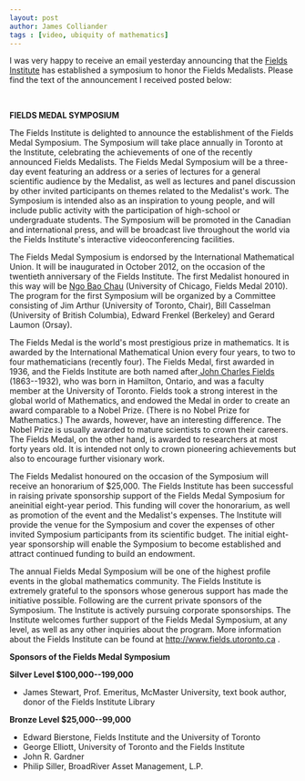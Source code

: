 ```yaml
---
layout: post
author: James Colliander
tags : [video, ubiquity of mathematics]
---
```


<!-- -->


I was very happy to receive an email yesterday announcing that the <a href="http://www.fields.utoronto.ca/">Fields Institute</a> has established a symposium to honor the Fields Medalists. Please find the text of the announcement I received posted below:

&nbsp;

<strong>FIELDS MEDAL SYMPOSIUM</strong>

The Fields Institute is delighted to announce the establishment of the Fields Medal Symposium. The Symposium will take place annually in Toronto at the Institute, celebrating the achievements of one of the recently announced Fields Medalists. The Fields Medal Symposium will be a three-day event featuring an address or a series of lectures for a general scientific audience by the Medalist, as well as lectures and panel discussion by  other invited participants on themes related to the Medalist's work. The Symposium is intended also as an inspiration to young people, and will include public activity with the participation of high-school or undergraduate students. The Symposium will be promoted in the Canadian and international press, and will be broadcast live throughout the world via the Fields Institute's interactive videoconferencing facilities.

The Fields Medal Symposium is endorsed by the International Mathematical Union. It will be inaugurated in October 2012, on the occasion of the twentieth anniversary of the Fields Institute. The first Medalist honoured in this way will be <a href="http://en.wikipedia.org/wiki/Ng%C3%B4_B%E1%BA%A3o_Ch%C3%A2u">Ngo Bao Chau</a> (University of Chicago, Fields Medal 2010). The program for the first Symposium will be organized by a Committee consisting of Jim Arthur (University of Toronto, Chair), Bill Casselman (University of British Columbia), Edward Frenkel (Berkeley) and Gerard Laumon (Orsay).

The Fields Medal is the world's most prestigious prize in mathematics. It is awarded by the International Mathematical Union every four years, to two to four mathematicians (recently four). The Fields Medal, first awarded in 1936, and the Fields Institute are both named after<a href="http://en.wikipedia.org/wiki/John_Charles_Fields"> John Charles Fields</a> (1863--1932), who was born in Hamilton, Ontario, and was a faculty member at the University of Toronto. Fields took a strong interest in the global world of Mathematics, and endowed the Medal in order to create an award comparable to a Nobel Prize. (There is no Nobel Prize for Mathematics.) The awards, however, have an interesting difference. The Nobel Prize is usually awarded to mature scientists to crown their careers. The Fields Medal, on the other hand, is awarded to researchers at most forty years old. It is intended not only to crown pioneering achievements but also to encourage further visionary work.

The Fields Medalist honoured on the occasion of the Symposium will receive an honorarium of $25,000. The Fields Institute has been successful in raising private sponsorship support of the Fields Medal Symposium for aneinitial eight-year period. This funding will cover the honorarium, as well as promotion of the event and the Medalist's expenses. The Institute will provide the venue for the Symposium and cover the expenses of other invited Symposium participants from its scientific budget. The initial eight-year sponsorship will enable the Symposium to become established and attract continued funding to build an endowment.

The annual Fields Medal Symposium will be one of the highest profile events in the global mathematics community. The Fields Institute is extremely grateful to the sponsors whose generous support has made the initiative possible. Following are the current private sponsors of the Symposium. The Institute is actively pursuing corporate sponsorships. The Institute welcomes further support of the Fields Medal Symposium, at any level, as well as any other inquiries about the program. More information about the Fields Institute can be found at <a href="http://www.fields.utoronto.ca/" target="_blank">http://www.fields.utoronto.ca</a> .

<strong>Sponsors of the Fields Medal Symposium</strong>

<strong>Silver Level $100,000--199,000</strong>
<ul>
	<li> James Stewart, Prof. Emeritus, McMaster University, text book author, donor of the Fields Institute Library</li>
</ul>
<strong>Bronze Level $25,000--99,000</strong>
<ul>
	<li> Edward Bierstone, Fields Institute and the University of Toronto</li>
	<li> George Elliott, University of Toronto and the Fields Institute</li>
	<li> John R. Gardner</li>
	<li> Philip Siller, BroadRiver Asset Management, L.P.</li>
</ul>